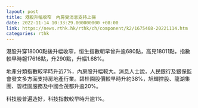 ```yaml
---
layout: post
title: 港股升幅收窄　內房受消息支持上揚
date: 2022-11-14 10:33:29.000000000 +08:00
link: https://news.rthk.hk/rthk/ch/component/k2/1675468-20221114.htm
categories: rthk
---
```


港股升穿18000點後升幅收窄，恒生指數朝早曾升逾680點，高見18011點，指數較早時報17616點，升290點，升幅1.68%。

地產分類指數較早時升近7%，內房股升幅較大。消息人士說，人民銀行及銀保監會發文多方面支持房地產行業。碧桂園股價較早時升約38%，旭輝控股、龍湖集團、碧桂園服務及中國金茂都升逾20%。

科技股普遍造好，科技指數較早時升逾1%。
